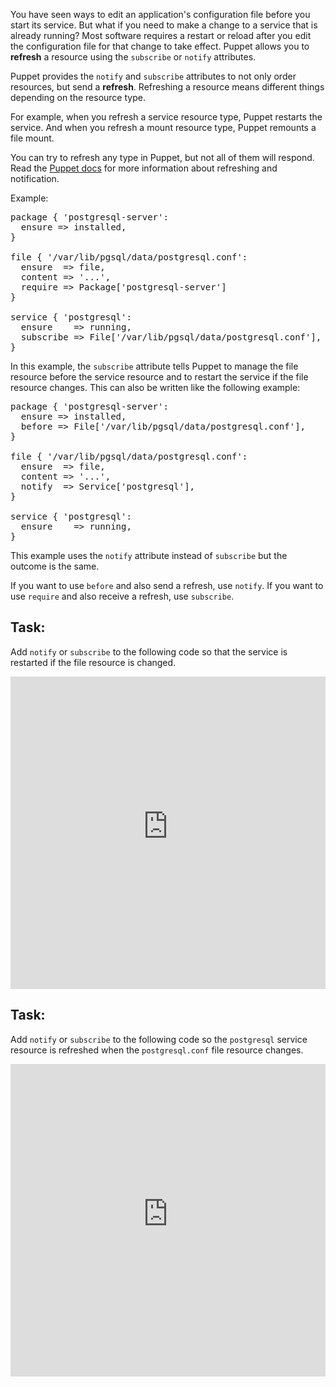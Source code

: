 You have seen ways to edit an application's configuration file before you start its service. But what if you need to make a change to a service that is already running? Most software requires a restart or reload after you edit the configuration file for that change to take effect. Puppet allows you to **refresh** a resource using the `subscribe` or `notify` attributes.

Puppet provides the `notify` and `subscribe` attributes to not only order resources, but send a **refresh**. Refreshing a resource means different things depending on the resource type.

For example, when you refresh a service resource type, Puppet restarts the service. And when you refresh a mount resource type, Puppet remounts a file mount.

You can try to refresh any type in Puppet, but not all of them will respond. Read the [Puppet docs](https://puppet.com/docs/puppet/latest/lang_relationships.html#refreshing-and-notification) for more information about refreshing and notification.

Example:

<pre>
package { 'postgresql-server':
  ensure =&gt; installed,
}

file { '/var/lib/pgsql/data/postgresql.conf':
  ensure  =&gt; file,
  content =&gt; '...',
  require =&gt; Package['postgresql-server']
}

service { 'postgresql':
  ensure    =&gt; running,
  subscribe =&gt; File['/var/lib/pgsql/data/postgresql.conf'],
}
</pre>

In this example, the `subscribe` attribute tells Puppet to manage the file resource before the service resource and to restart the service if the file resource changes. This can also be written like the following example:

<pre>
package { 'postgresql-server':
  ensure =&gt; installed,
  before =&gt; File['/var/lib/pgsql/data/postgresql.conf'],
}

file { '/var/lib/pgsql/data/postgresql.conf':
  ensure  =&gt; file,
  content =&gt; '...',
  notify  =&gt; Service['postgresql'],
}

service { 'postgresql':
  ensure    =&gt; running,
}
</pre>

This example uses the `notify` attribute instead of `subscribe` but the outcome is the same.

If you want to use `before` and also send a refresh, use `notify`. If you want to use `require` and also receive a refresh, use `subscribe`.

## Task:
Add `notify` or `subscribe` to the following code so that the service is restarted if the file resource is changed.

<iframe src="https://magicbox.classroom.puppet.com/pfs/file_service" width="100%" height="500px" frameborder="0"></iframe>

## Task:

Add `notify` or `subscribe` to the following code so the `postgresql` service resource is refreshed when the `postgresql.conf` file resource changes.

<iframe src="https://magicbox.classroom.puppet.com/scenario/file_service" width="100%" height="500px" frameborder="0"></iframe>

